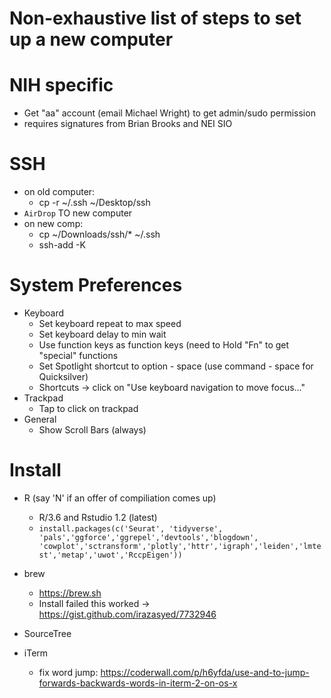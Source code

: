 # Non-exhaustive list of steps to set up a new computer

# NIH specific

  - Get "aa" account (email Michael Wright) to get admin/sudo permission
  - requires signatures from Brian Brooks and NEI SIO
  
# SSH
  - on old computer:
    - cp -r ~/.ssh ~/Desktop/ssh
  - `AirDrop` TO new computer
  - on new comp:
    - cp ~/Downloads/ssh/* ~/.ssh
    - ssh-add -K

# System Preferences
  - Keyboard
    - Set keyboard repeat to max speed
    - Set keyboard delay to min wait
    - Use function keys as function keys (need to Hold "Fn" to get "special" functions
    - Set Spotlight shortcut to option - space (use command - space for Quicksilver)
    - Shortcuts -> click on "Use keyboard navigation to move focus..."
  - Trackpad
    - Tap to click on trackpad
  - General
    - Show Scroll Bars (always)
 
# Install

  - R (say 'N' if an offer of compiliation comes up)
    - R/3.6 and Rstudio 1.2 (latest)
    - `install.packages(c('Seurat', 'tidyverse', 'pals','ggforce','ggrepel','devtools','blogdown',  'cowplot','sctransform','plotly','httr','igraph','leiden','lmtest','metap','uwot','RccpEigen'))`

  - brew
    - https://brew.sh
    - Install failed this worked -> https://gist.github.com/irazasyed/7732946

  - SourceTree

  - iTerm
    - fix word jump: https://coderwall.com/p/h6yfda/use-and-to-jump-forwards-backwards-words-in-iterm-2-on-os-x
